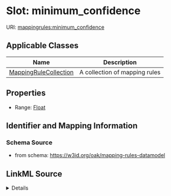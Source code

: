 # Slot: minimum_confidence

URI: [mappingrules:minimum_confidence](https://w3id.org/oak/mapping-rules-datamodel/minimum_confidence)



<!-- no inheritance hierarchy -->




## Applicable Classes

| Name | Description |
| --- | --- |
[MappingRuleCollection](MappingRuleCollection.md) | A collection of mapping rules






## Properties

* Range: [Float](Float.md)







## Identifier and Mapping Information







### Schema Source


* from schema: https://w3id.org/oak/mapping-rules-datamodel




## LinkML Source

<details>
```yaml
name: minimum_confidence
from_schema: https://w3id.org/oak/mapping-rules-datamodel
rank: 1000
alias: minimum_confidence
owner: MappingRuleCollection
domain_of:
- MappingRuleCollection
range: float

```
</details>